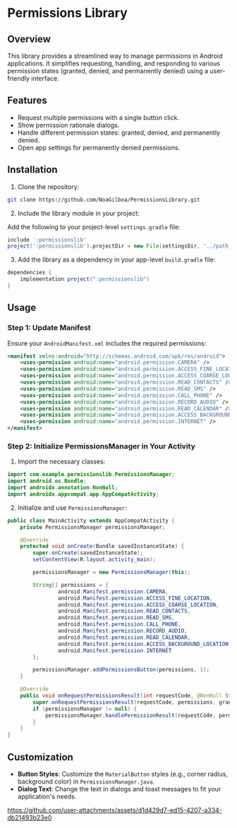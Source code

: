 # Permissions Library

## Overview

This library provides a streamlined way to manage permissions in Android applications. It simplifies requesting, handling, and responding to various permission states (granted, denied, and permanently denied) using a user-friendly interface.

## Features

- Request multiple permissions with a single button click.
- Show permission rationale dialogs.
- Handle different permission states: granted, denied, and permanently denied.
- Open app settings for permanently denied permissions.

## Installation

1. Clone the repository:

```bash
git clone https://github.com/NoaGilboa/PermissionsLibrary.git
```

2. Include the library module in your project:

Add the following to your project-level `settings.gradle` file:

```gradle
include ':permissionslib'
project(':permissionslib').projectDir = new File(settingsDir, '../path_to_permissionslib_directory')
```

3. Add the library as a dependency in your app-level `build.gradle` file:

```gradle
dependencies {
    implementation project(":permissionslib")
}
```

## Usage

### Step 1: Update Manifest

Ensure your `AndroidManifest.xml` includes the required permissions:

```xml
<manifest xmlns:android="http://schemas.android.com/apk/res/android">
    <uses-permission android:name="android.permission.CAMERA" />
    <uses-permission android:name="android.permission.ACCESS_FINE_LOCATION" />
    <uses-permission android:name="android.permission.ACCESS_COARSE_LOCATION" />
    <uses-permission android:name="android.permission.READ_CONTACTS" />
    <uses-permission android:name="android.permission.READ_SMS" />
    <uses-permission android:name="android.permission.CALL_PHONE" />
    <uses-permission android:name="android.permission.RECORD_AUDIO" />
    <uses-permission android:name="android.permission.READ_CALENDAR" />
    <uses-permission android:name="android.permission.ACCESS_BACKGROUND_LOCATION" />
    <uses-permission android:name="android.permission.INTERNET" />
</manifest>
```

### Step 2: Initialize PermissionsManager in Your Activity

1. Import the necessary classes:

```java
import com.example.permissionslib.PermissionsManager;
import android.os.Bundle;
import androidx.annotation.NonNull;
import androidx.appcompat.app.AppCompatActivity;
```

2. Initialize and use `PermissionsManager`:

```java
public class MainActivity extends AppCompatActivity {
    private PermissionsManager permissionsManager;

    @Override
    protected void onCreate(Bundle savedInstanceState) {
        super.onCreate(savedInstanceState);
        setContentView(R.layout.activity_main);

        permissionsManager = new PermissionsManager(this);

        String[] permissions = {
                android.Manifest.permission.CAMERA,
                android.Manifest.permission.ACCESS_FINE_LOCATION,
                android.Manifest.permission.ACCESS_COARSE_LOCATION,
                android.Manifest.permission.READ_CONTACTS,
                android.Manifest.permission.READ_SMS,
                android.Manifest.permission.CALL_PHONE,
                android.Manifest.permission.RECORD_AUDIO,
                android.Manifest.permission.READ_CALENDAR,
                android.Manifest.permission.ACCESS_BACKGROUND_LOCATION,
                android.Manifest.permission.INTERNET
        };

        permissionsManager.addPermissionsButton(permissions, 1);
    }

    @Override
    public void onRequestPermissionsResult(int requestCode, @NonNull String[] permissions, @NonNull int[] grantResults) {
        super.onRequestPermissionsResult(requestCode, permissions, grantResults);
        if (permissionsManager != null) {
            permissionsManager.handlePermissionResult(requestCode, permissions, grantResults);
        }
    }
}
```

## Customization

- **Button Styles**: Customize the `MaterialButton` styles (e.g., corner radius, background color) in `PermissionsManager.java`.
- **Dialog Text**: Change the text in dialogs and toast messages to fit your application's needs.




https://github.com/user-attachments/assets/d1d429d7-ed15-4207-a334-db21493b23e0


